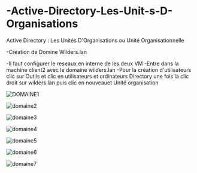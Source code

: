 # -Active-Directory-Les-Unit-s-D-Organisations
Active Directory : Les Unités D'Organisations ou Unité Organisationnelle

-Création de Domine Wilders.lan 

-Il faut configurer le reseaux en interne de les deux VM
-Entre dans la machine client2 avec le domaine wilders.lan
-Pour la création d'utilisateurs clic sur Outils et clic en utilisateurs et ordinateurs Directory une fois là clic droit sur wilders.lan puis clic en nouveauet Unité organisation

![DOMAINE1](https://github.com/JohanaJimenez1/-Active-Directory-Les-Unit-s-D-Organisations/assets/137881601/078048c1-61fc-4d0c-af82-adf3dc1de713)

![domaine2](https://github.com/JohanaJimenez1/-Active-Directory-Les-Unit-s-D-Organisations/assets/137881601/a3d652e9-eb69-4f65-84f1-6b49ff61138d)

![domaine3](https://github.com/JohanaJimenez1/-Active-Directory-Les-Unit-s-D-Organisations/assets/137881601/56a170fe-1e69-4878-b19f-8fd359318741)

![domaine4](https://github.com/JohanaJimenez1/-Active-Directory-Les-Unit-s-D-Organisations/assets/137881601/0f5ec72c-0925-4b0a-956c-f147b94fc555)

![domaine5](https://github.com/JohanaJimenez1/-Active-Directory-Les-Unit-s-D-Organisations/assets/137881601/4dc0f615-3d2a-4fa1-a7e3-d36b20b43f38)

![domaine6](https://github.com/JohanaJimenez1/-Active-Directory-Les-Unit-s-D-Organisations/assets/137881601/c7e5eb6d-d7f1-41b6-b25a-329b8e8ce208)

![domaine7](https://github.com/JohanaJimenez1/-Active-Directory-Les-Unit-s-D-Organisations/assets/137881601/16ae42d1-3a82-4efc-894a-6e71647713be)
